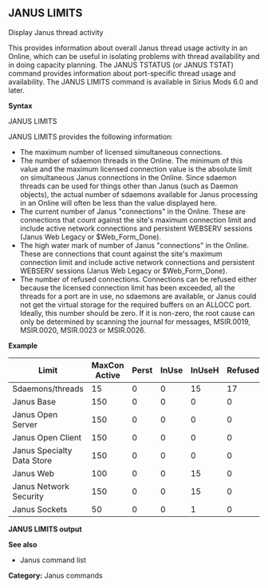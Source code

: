 ## JANUS LIMITS

Display Janus thread activity

This provides information about overall Janus thread usage activity in an Online, which can be useful in isolating problems with thread availability and in doing capacity planning. The JANUS TSTATUS (or JANUS TSTAT) command provides information about port-specific thread usage and availability. The JANUS LIMITS command is available in Sirius Mods 6.0 and later.

**Syntax**

JANUS LIMITS

JANUS LIMITS provides the following information:

*   The maximum number of licensed simultaneous connections.
*   The number of sdaemon threads in the Online. The minimum of this value and the maximum licensed connection value is the absolute limit on simultaneous Janus connections in the Online. Since sdaemon threads can be used for things other than Janus (such as Daemon objects), the actual number of sdaemons available for Janus processing in an Online will often be less than the value displayed here.
*   The current number of Janus "connections" in the Online. These are connections that count against the site's maximum connection limit and include active network connections and persistent WEBSERV sessions (Janus Web Legacy or $Web_Form_Done).
*   The high water mark of number of Janus "connections" in the Online. These are connections that count against the site's maximum connection limit and include active network connections and persistent WEBSERV sessions (Janus Web Legacy or $Web_Form_Done).
*   The number of refused connections. Connections can be refused either because the licensed connection limit has been exceeded, all the threads for a port are in use, no sdaemons are available, or Janus could not get the virtual storage for the required buffers on an ALLOCC port. Ideally, this number should be zero. If it is non-zero, the root cause can only be determined by scanning the journal for messages, MSIR.0019, MSIR.0020, MSIR.0023 or MSIR.0026.

**Example**

| Limit | MaxCon Active | Perst | InUse | InUseH | Refused |
|---|---|---|---|---|---|
| Sdaemons/threads | 15 | 0 | 0 | 15 | 17 |
| Janus Base | 150 | 0 | 0 | 0 | 0 |
| Janus Open Server | 150 | 0 | 0 | 0 | 0 |
| Janus Open Client | 150 | 0 | 0 | 0 | 0 |
| Janus Specialty Data Store | 150 | 0 | 0 | 0 | 0 |
| Janus Web | 100 | 0 | 0 | 15 | 0 |
| Janus Network Security | 150 | 0 | 0 | 15 | 0 |
| Janus Sockets | 50 | 0 | 0 | 1 | 0 |

**JANUS LIMITS output**

**See also**

* Janus command list

**Category:** Janus commands
